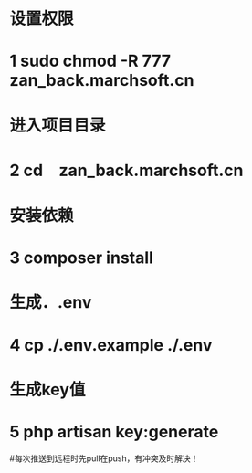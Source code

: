 # 设置权限
# 1 sudo chmod -R 777 zan_back.marchsoft.cn

# 进入项目目录
# 2 cd　zan_back.marchsoft.cn

# 安装依赖
# 3 composer install

# 生成．.env
# 4 cp ./.env.example ./.env

# 生成key值
# 5 php artisan key:generate

#每次推送到远程时先pull在push，有冲突及时解决！